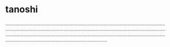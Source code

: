 # tanoshi

...................................................................................................................................................................................................................................................................................................................................................................................................................................................................